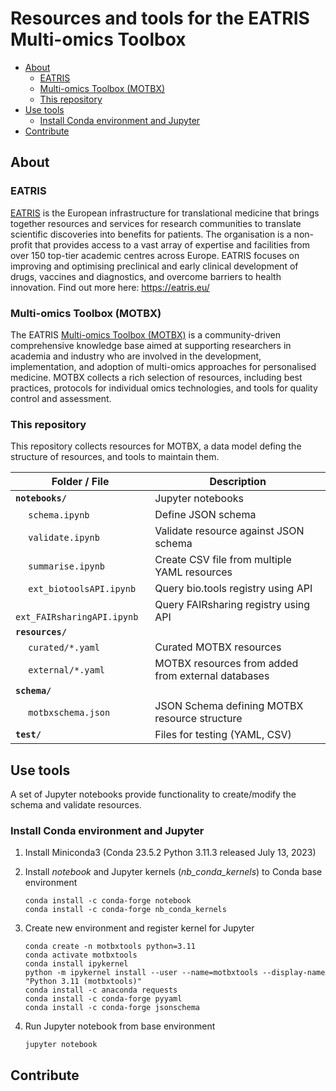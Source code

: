 # Resources and tools for the EATRIS Multi-omics Toolbox<!-- omit from toc -->

- [About](#about)
  - [EATRIS](#eatris)
  - [Multi-omics Toolbox (MOTBX)](#multi-omics-toolbox-motbx)
  - [This repository](#this-repository)
- [Use tools](#use-tools)
  - [Install Conda environment and Jupyter](#install-conda-environment-and-jupyter)
- [Contribute](#contribute)

## About

### EATRIS

[EATRIS](https://eatris.eu/) is the European infrastructure for translational medicine that brings together resources and services for research communities to translate scientific discoveries into benefits for patients. The organisation is a non-profit that provides access to a vast array of expertise and facilities from over 150 top-tier academic centres across Europe. EATRIS focuses on improving and optimising preclinical and early clinical development of drugs, vaccines and diagnostics, and overcome barriers to health innovation. Find out more here: https://eatris.eu/

### Multi-omics Toolbox (MOTBX)

The EATRIS [Multi-omics Toolbox (MOTBX)](<insert-link-to-motbx>) is a community-driven comprehensive knowledge base aimed at supporting researchers in academia and industry who are involved in the development, implementation, and adoption of multi-omics approaches for personalised medicine. MOTBX collects a rich selection of resources, including best practices, protocols for individual omics technologies, and tools for quality control and assessment. <MOTBX is available at insert-link.>

### This repository

This repository collects resources for MOTBX, a data model defing the structure of resources, and tools to maintain them.

| Folder / File | Description |
|--------------|-------------|
| **`notebooks/`** | Jupyter notebooks
| &emsp; `schema.ipynb` | Define JSON schema
| &emsp; `validate.ipynb` | Validate resource against JSON schema
| &emsp; `summarise.ipynb` | Create CSV file from multiple YAML resources
| &emsp; `ext_biotoolsAPI.ipynb` | Query bio.tools registry using API
| &emsp; `ext_FAIRsharingAPI.ipynb` | Query FAIRsharing registry using API
| **`resources/`** 
| &emsp; `curated/*.yaml` | Curated MOTBX resources
| &emsp; `external/*.yaml` | MOTBX resources from added from external databases
| **`schema/`**
| &emsp; `motbxschema.json` | JSON Schema defining MOTBX resource structure
| **`test/`** | Files for testing (YAML, CSV)

## Use tools

A set of Jupyter notebooks provide functionality to create/modify the schema and validate resources.

### Install Conda environment and Jupyter

1. Install Miniconda3 (Conda 23.5.2 Python 3.11.3 released July 13, 2023)

2. Install *notebook* and Jupyter kernels (*nb_conda_kernels*) to Conda base environment
    ```
    conda install -c conda-forge notebook
    conda install -c conda-forge nb_conda_kernels
    ```

3. Create new environment and register kernel for Jupyter
    ```
    conda create -n motbxtools python=3.11 
    conda activate motbxtools
    conda install ipykernel
    python -m ipykernel install --user --name=motbxtools --display-name "Python 3.11 (motbxtools)"
    conda install -c anaconda requests
    conda install -c conda-forge pyyaml
    conda install -c conda-forge jsonschema
    ```

4. Run Jupyter notebook from base environment
    ```
    jupyter notebook
    ```

## Contribute

<create-issue>

